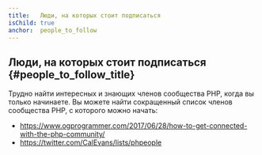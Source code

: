 ```yaml
---
title:   Люди, на которых стоит подписаться
isChild: true
anchor:  people_to_follow
---
```


## Люди, на которых стоит подписаться {#people_to_follow_title}

Трудно найти интересных и знающих членов сообщества PHP, когда вы только начинаете.
Вы можете найти сокращенный список членов сообщества PHP, с которого можно начать:

* <https://www.ogprogrammer.com/2017/06/28/how-to-get-connected-with-the-php-community/>
* <https://twitter.com/CalEvans/lists/phpeople>
